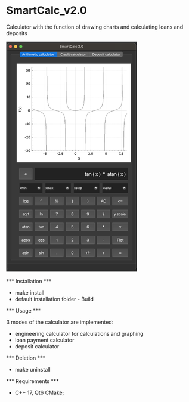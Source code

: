 # SmartCalc_v2.0
Calculator with the function of drawing charts and calculating loans and deposits

<img src="materials/mainwindow.png" alt="preview" width="350">

*** Installation *** 

 - make install
 - default installation folder - Build
 
*** Usage ***

3 modes of the calculator are implemented:
 - engineering calculator for calculations and graphing
 - loan payment calculator
 - deposit calculator

*** Deletion ***

 - make uninstall

*** Requirements ***

 - C++ 17, Qt6 CMake;
